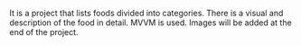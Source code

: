 It is a project that lists foods divided into categories. There is a visual and description of the food in detail.
MVVM is used.
Images will be added at the end of the project.
